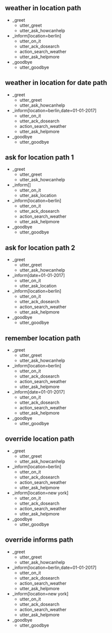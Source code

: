 ## weather in location path
* _greet
  - utter_greet
  - utter_ask_howcanhelp
* _inform[location=berlin]
  - utter_on_it
  - utter_ack_dosearch
  - action_search_weather
  - utter_ask_helpmore
* _goodbye
  - utter_goodbye

## weather in location for date path
* _greet
  - utter_greet
  - utter_ask_howcanhelp
* _inform[location=berlin,date=01-01-2017]
  - utter_on_it
  - utter_ack_dosearch
  - action_search_weather
  - utter_ask_helpmore
* _goodbye
  - utter_goodbye

## ask for location path 1
* _greet
  - utter_greet
  - utter_ask_howcanhelp
* _inform[]
  - utter_on_it
  - utter_ask_location
* _inform[location=berlin]
  - utter_on_it
  - utter_ack_dosearch
  - action_search_weather
  - utter_ask_helpmore
* _goodbye
  - utter_goodbye

## ask for location path 2
* _greet
  - utter_greet
  - utter_ask_howcanhelp
* _inform[date=01-01-2017]
  - utter_on_it
  - utter_ask_location
* _inform[location=berlin]
  - utter_on_it
  - utter_ack_dosearch
  - action_search_weather
  - utter_ask_helpmore
* _goodbye
  - utter_goodbye
  
## remember location path
* _greet
  - utter_greet
  - utter_ask_howcanhelp
* _inform[location=berlin]
  - utter_on_it
  - utter_ack_dosearch
  - action_search_weather
  - utter_ask_helpmore
* _inform[date=01-01-2017]
  - utter_on_it
  - utter_ack_dosearch
  - action_search_weather
  - utter_ask_helpmore
* _goodbye
  - utter_goodbye

## override location path
* _greet
  - utter_greet
  - utter_ask_howcanhelp
* _inform[location=berlin]
  - utter_on_it
  - utter_ack_dosearch
  - action_search_weather
  - utter_ask_helpmore
* _inform[location=new york]
  - utter_on_it
  - utter_ack_dosearch
  - action_search_weather
  - utter_ask_helpmore
* _goodbye
  - utter_goodbye

## override informs path
* _greet
  - utter_greet
  - utter_ask_howcanhelp
* _inform[location=berlin,date=01-01-2017]
  - utter_on_it
  - utter_ack_dosearch
  - action_search_weather
  - utter_ask_helpmore
* _inform[location=new york]
  - utter_on_it
  - utter_ack_dosearch
  - action_search_weather
  - utter_ask_helpmore
* _goodbye
  - utter_goodbye
